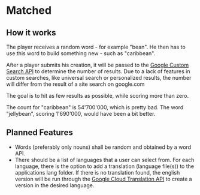 # Matched

## How it works
The player receives a random word - for example "bean". He then has to use this word to build something new - such as "caribbean".

After a player submits his creation, it will be passed to the [Google Custom Search API](https://developers.google.com/custom-search/) to determine the number of results.
Due to a lack of features in custom searches, like universal search or personalized results, the number will differ from the result of a site search on google.com

The goal is to hit as few results as possible, while scoring more than zero.

The count for "caribbean" is 54'700'000, which is pretty bad. The word "jellybean", scoring 1'690'000, would have been a bit better.

## Planned Features
* Words (preferably only nouns) shall be random and obtained by a word API.
* There should be a list of languages that a user can select from. For each language, there is the option to add a translation (language file(s)) to the applications lang folder. If there is no translation found, the english version will be run through the [Google Cloud Translation API](https://cloud.google.com/translate/) to create a version in the desired language.

